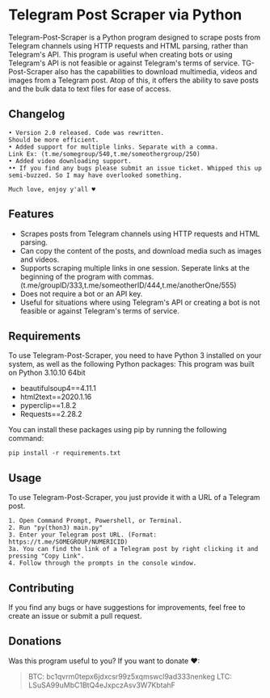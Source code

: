 # Telegram Post Scraper via Python

Telegram-Post-Scraper is a Python program designed to scrape posts from Telegram channels using HTTP requests and HTML parsing, rather than Telegram's API. This program is useful when creating bots or using Telegram's API is not feasible or against Telegram's terms of service.
TG-Post-Scraper also has the capabilities to download multimedia, videos and images from a Telegram post. Atop of this, it offers the ability to save posts and the bulk data to text files for ease of access.

## Changelog
```
• Version 2.0 released. Code was rewritten.
Should be more efficient.
• Added support for multiple links. Separate with a comma.
Link Ex: (t.me/somegroup/540,t.me/someothergroup/250)
• Added video downloading support.
•• If you find any bugs please submit an issue ticket. Whipped this up semi-buzzed. So I may have overlooked something.

Much love, enjoy y'all ♥
```


## Features

- Scrapes posts from Telegram channels using HTTP requests and HTML parsing.
- Can copy the content of the posts, and download media such as images and videos.
- Supports scraping multiple links in one session. Seperate links at the beginning of the program with commas. (t.me/groupID/333,t.me/someotherID/444,t.me/anotherOne/555)
- Does not require a bot or an API key.
- Useful for situations where using Telegram's API or creating a bot is not feasible or against Telegram's terms of service.

## Requirements

To use Telegram-Post-Scraper, you need to have Python 3 installed on your system, as well as the following Python packages:
This program was built on Python 3.10.10 64bit

- beautifulsoup4==4.11.1
- html2text==2020.1.16
- pyperclip==1.8.2
- Requests==2.28.2

You can install these packages using pip by running the following command:

```
pip install -r requirements.txt
```

## Usage

To use Telegram-Post-Scraper, you just provide it with a URL of a Telegram post.
```
1. Open Command Prompt, Powershell, or Terminal.
2. Run "py(thon3) main.py"
3. Enter your Telegram post URL. (Format: https://t.me/SOMEGROUP/NUMERICID)
3a. You can find the link of a Telegram post by right clicking it and pressing "Copy Link".
4. Follow through the prompts in the console window.

```

## Contributing

If you find any bugs or have suggestions for improvements, feel free to create an issue or submit a pull request.


## Donations
Was this program useful to you? 
If you want to donate ♥:
 > BTC: bc1qvrm0tepx6jdxcsr99z5xqmswcl9ad333nenkeg
 > LTC: LSuSA99uMbC1BtQ4eJxpczAsv3W7KbtahF
